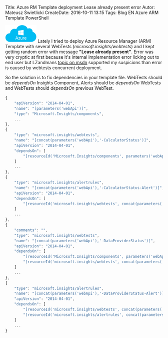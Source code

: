 Title: Azure RM Template deployment Lease already present error
Autor: Mateusz Świetlicki
CreateDate: 2016-10-11 13:15
Tags:	Blog
		EN
		Azure
		ARM Template
		PowerShell

![Azure](/files/Azure_small.png) Lately I tried to deploy Azure Resource Manager (ARM) Template with several WebTests (*microsoft.insights/webtests*) and I kept getting random error with message **"Lease already present"**. Error was very cryptic at first because it's internal implementation error licking out to end user but 
LZandmans [topic on msdn](https://social.msdn.microsoft.com/Forums/en-US/fe10c309-8d8f-4cd4-8cdc-80a93bee81b7/lease-already-present-while-deploying-web-test-using-arm-template?forum=azurescripting) supported my suspicions than error is caused by webtests concurrent deployment. 

So the solution is to fix dependencies in your template file. WebTests should be *dependsOn* Insights Component, Alerts should be *dependsOn* WebTests and WebTests should *dependsOn* previous WebTest.

```js
{
	"apiVersion": "2014-04-01",
	"name": "[parameters('webApi')]",
	"type": "Microsoft.Insights/components",
	...
},
{
	"type": "microsoft.insights/webtests",
	"name": "[concat(parameters('webApi'),'-CalculatorStatus')]",
	"apiVersion": "2014-04-01",
	"dependsOn": [
		"[resourceId('Microsoft.Insights/components', parameters('webApi'))]"
	]
	...
},
{
	"type": "microsoft.insights/alertrules",
	"name": "[concat(parameters('webApi'),'-CalculatorStatus-Alert')]",
	"apiVersion": "2014-04-01",
	"dependsOn": [
		"[resourceId('microsoft.insights/webtests', concat(parameters('webApi'),'-CalculatorStatus'))]"
	]
	...
},
{
	"comments": "",
	"type": "microsoft.insights/webtests",
	"name": "[concat(parameters('webApi'),'-DataProviderStatus')]",
	"apiVersion": "2014-04-01",
	"dependsOn": [
		"[resourceId('Microsoft.Insights/components', parameters('webApi'))]",
		"[resourceId('microsoft.insights/webtests', concat(parameters('webApi'),'-CalculatorStatus'))]"
	]
	...
},
{
	"type": "microsoft.insights/alertrules",
	"name": "[concat(parameters('webApi'),'-DataProviderStatus-Alert')]",
	"apiVersion": "2014-04-01",
	"dependsOn": [
		"[resourceId('microsoft.insights/webtests', concat(parameters('webApi'),'-DataProviderStatus'))]",
		"[resourceId('microsoft.insights/alertrules', concat(parameters('webApi'),'-CalculatorStatus-Alert'))]"
	]
	...
}

```
